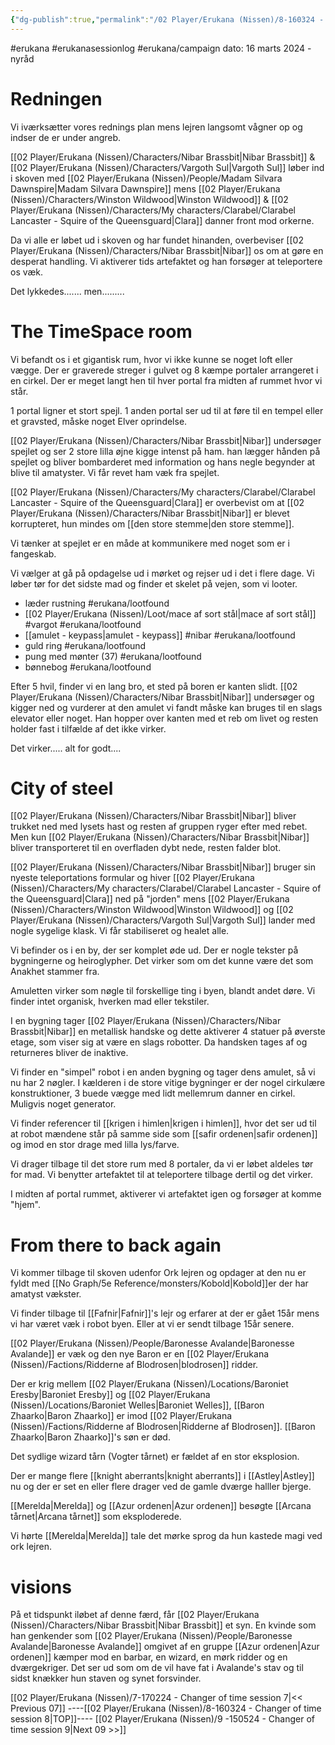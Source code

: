 ```yaml
---
{"dg-publish":true,"permalink":"/02 Player/Erukana (Nissen)/8-160324 - Changer of time session 8/"}
---
```


#erukana #erukanasessionlog #erukana/campaign 
dato: 16 marts 2024 - nyråd 

# Redningen 
Vi iværksætter vores rednings plan mens lejren langsomt vågner op og indser de er under angreb. 

[[02 Player/Erukana (Nissen)/Characters/Nibar Brassbit\|Nibar Brassbit]] & [[02 Player/Erukana (Nissen)/Characters/Vargoth Sul\|Vargoth Sul]] løber ind i skoven med [[02 Player/Erukana (Nissen)/People/Madam Silvara Dawnspire\|Madam Silvara Dawnspire]] mens [[02 Player/Erukana (Nissen)/Characters/Winston Wildwood\|Winston Wildwood]] & [[02 Player/Erukana (Nissen)/Characters/My characters/Clarabel/Clarabel Lancaster - Squire of the Queensguard\|Clara]] danner front mod orkerne. 

Da vi alle er løbet ud i skoven og har fundet hinanden, overbeviser [[02 Player/Erukana (Nissen)/Characters/Nibar Brassbit\|Nibar]] os om at gøre en desperat handling. Vi aktiverer tids artefaktet og han forsøger at teleportere os væk.

Det lykkedes....... men......... 

# The TimeSpace room 
Vi befandt os i et gigantisk rum, hvor vi ikke kunne se noget loft eller vægge. Der er graverede streger i gulvet og 8 kæmpe portaler arrangeret i en cirkel. Der er meget langt hen til hver portal fra midten af rummet hvor vi står.

1 portal ligner et stort spejl.
1 anden portal ser ud til at føre til en tempel eller et gravsted, måske noget Elver oprindelse.

[[02 Player/Erukana (Nissen)/Characters/Nibar Brassbit\|Nibar]] undersøger spejlet og ser 2 store lilla øjne kigge intenst på ham. han lægger hånden på spejlet og bliver bombarderet med information og hans negle begynder at blive til amatyster. Vi får revet ham væk fra spejlet. 

[[02 Player/Erukana (Nissen)/Characters/My characters/Clarabel/Clarabel Lancaster - Squire of the Queensguard\|Clara]] er overbevist om at [[02 Player/Erukana (Nissen)/Characters/Nibar Brassbit\|Nibar]] er blevet korrupteret, hun mindes om [[den store stemme\|den store stemme]]. 

Vi tænker at spejlet er en måde at kommunikere med noget som er i fangeskab.

Vi vælger at gå på opdagelse ud i mørket og rejser ud i det i flere dage. Vi løber tør for det sidste mad og finder et skelet på vejen, som vi looter. 

- læder rustning #erukana/lootfound 
- [[02 Player/Erukana (Nissen)/Loot/mace af sort stål\|mace af sort stål]] #vargot #erukana/lootfound 
- [[amulet - keypass\|amulet - keypass]] #nibar #erukana/lootfound 
- guld ring #erukana/lootfound 
- pung med mønter (37) #erukana/lootfound 
- bønnebog #erukana/lootfound 

Efter 5 hvil, finder vi en lang bro, et sted på boren er kanten slidt. [[02 Player/Erukana (Nissen)/Characters/Nibar Brassbit\|Nibar]] undersøger og kigger ned og vurderer at den amulet vi fandt måske kan bruges til en slags elevator eller noget. Han hopper over kanten med et reb om livet og resten holder fast i tilfælde af det ikke virker. 

Det virker.....   alt for godt.... 

# City of steel 

[[02 Player/Erukana (Nissen)/Characters/Nibar Brassbit\|Nibar]] bliver trukket ned med lysets hast og resten af gruppen ryger efter med rebet. Men kun [[02 Player/Erukana (Nissen)/Characters/Nibar Brassbit\|Nibar]] bliver transporteret til en overfladen dybt nede, resten falder blot. 

[[02 Player/Erukana (Nissen)/Characters/Nibar Brassbit\|Nibar]] bruger sin nyeste teleportations formular og hiver [[02 Player/Erukana (Nissen)/Characters/My characters/Clarabel/Clarabel Lancaster - Squire of the Queensguard\|Clara]] ned på "jorden" mens [[02 Player/Erukana (Nissen)/Characters/Winston Wildwood\|Winston Wildwood]] og [[02 Player/Erukana (Nissen)/Characters/Vargoth Sul\|Vargoth Sul]] lander med nogle sygelige klask. Vi får stabiliseret og healet alle. 

Vi befinder os i en by, der ser komplet øde ud. Der er nogle tekster på bygningerne og heiroglypher. Det virker som om det kunne være det som Anakhet stammer fra. 

Amuletten virker som nøgle til forskellige ting i byen, blandt andet døre. Vi finder intet organisk, hverken mad eller tekstiler.

I en bygning tager [[02 Player/Erukana (Nissen)/Characters/Nibar Brassbit\|Nibar]] en metallisk handske og dette aktiverer 4 statuer på øverste etage, som viser sig at være en slags robotter. Da handsken tages af og returneres bliver de inaktive.

Vi finder en "simpel" robot i en anden bygning og tager dens amulet, så vi nu har 2 nøgler. I kælderen i de store vitige bygninger er der nogel cirkulære konstruktioner, 3 buede vægge med lidt mellemrum danner en cirkel. Muligvis noget generator. 

Vi finder referencer til [[krigen i himlen\|krigen i himlen]], hvor det ser ud til at robot mændene står på samme side som [[safir ordenen\|safir ordenen]] og imod en stor drage med lilla lys/farve. 

Vi drager tilbage til det store rum med 8 portaler, da vi er løbet aldeles tør for mad. Vi benytter artefaktet til at teleportere tilbage dertil og det virker. 

I midten af portal rummet, aktiverer vi artefaktet igen og forsøger at komme "hjem". 

# From there to back again 
Vi kommer tilbage til skoven udenfor Ork lejren og opdager at den nu er fyldt med [[No Graph/5e Reference/monsters/Kobold\|Kobold]]er der har amatyst vækster. 

Vi finder tilbage til [[Fafnir\|Fafnir]]'s lejr og erfarer at der er gået 15år mens vi har været væk i robot byen. Eller at vi er sendt tilbage 15år senere. 

[[02 Player/Erukana (Nissen)/People/Baronesse Avalande\|Baronesse Avalande]] er væk og den nye Baron er en [[02 Player/Erukana (Nissen)/Factions/Ridderne af Blodrosen\|blodrosen]] ridder. 

Der er krig mellem [[02 Player/Erukana (Nissen)/Locations/Baroniet Eresby\|Baroniet Eresby]] og [[02 Player/Erukana (Nissen)/Locations/Baroniet Welles\|Baroniet Welles]], [[Baron Zhaarko\|Baron Zhaarko]] er imod [[02 Player/Erukana (Nissen)/Factions/Ridderne af Blodrosen\|Ridderne af Blodrosen]]. [[Baron Zhaarko\|Baron Zhaarko]]'s søn er død.

Det sydlige wizard tårn (Vogter tårnet) er fældet af en stor eksplosion.

Der er mange flere [[knight aberrants\|knight aberrants]] i [[Astley\|Astley]] nu og der er set en eller flere drager ved de gamle dværge halller bjerge. 

[[Merelda\|Merelda]] og [[Azur ordenen\|Azur ordenen]] besøgte [[Arcana tårnet\|Arcana tårnet]] som eksploderede. 

Vi hørte [[Merelda\|Merelda]] tale det mørke sprog da hun kastede magi ved ork lejren.

# visions 
På et tidspunkt iløbet af denne færd, får [[02 Player/Erukana (Nissen)/Characters/Nibar Brassbit\|Nibar Brassbit]] et syn. En kvinde som han genkender som [[02 Player/Erukana (Nissen)/People/Baronesse Avalande\|Baronesse Avalande]] omgivet af en gruppe [[Azur ordenen\|Azur ordenen]] kæmper mod en barbar, en wizard, en mørk ridder og en dværgekriger. Det ser ud som om de vil have fat i Avalande's stav og til sidst knækker hun staven og synet forsvinder.

[[02 Player/Erukana (Nissen)/7-170224 - Changer of time session 7\|<< Previous 07]] ----[[02 Player/Erukana (Nissen)/8-160324 - Changer of time session 8\|TOP]]---- [[02 Player/Erukana (Nissen)/9 -150524 - Changer of time session 9\|Next 09 >>]]